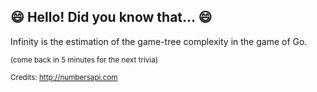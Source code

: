 ## :smile: Hello! Did you know that... :smile:
Infinity is the estimation of the game-tree complexity in the game of Go.

<sup>(come back in 5 minutes for the next trivia)</sup>


<sup>Credits: http://numbersapi.com</sup>
